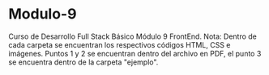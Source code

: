 # Modulo-9
Curso de Desarrollo Full Stack Básico Módulo 9 FrontEnd.
Nota: Dentro de cada carpeta se encuentran los respectivos códigos HTML, CSS e imágenes. Puntos 1 y 2 se encuentran dentro del archivo en PDF, el punto 3 se encuentra dentro de la carpeta "ejemplo".
